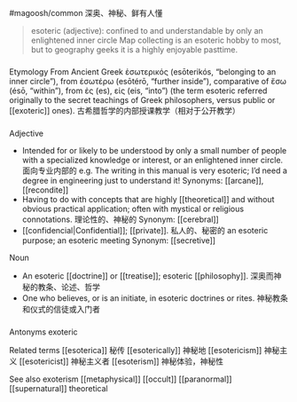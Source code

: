 #magoosh/common
深奥、神秘、鲜有人懂

> esoteric (adjective): confined to and understandable by only an enlightened inner circle 
Map collecting is an esoteric hobby to most, but to geography geeks it is a highly enjoyable pasttime. 


###
Etymology
From Ancient Greek ἐσωτερικός (esōterikós, “belonging to an inner circle”), from ἐσωτέρω (esōtérō, “further inside”), comparative of ἔσω (ésō, “within”), from ἐς (es), εἰς (eis, “into”) (the term esoteric referred originally to the secret teachings of Greek philosophers, versus public or [[exoteric]] ones). 古希腊哲学的内部授课教学（相对于公开教学）

###
Adjective
- Intended for or likely to be understood by only a small number of people with a specialized knowledge or interest, or an enlightened inner circle. 面向专业内部的
	e.g. The writing in this manual is very esoteric; I’d need a degree in engineering just to understand it! 
	Synonyms: [[arcane]], [[recondite]]
- Having to do with concepts that are highly [[theoretical]] and without obvious practical application; often with mystical or religious connotations. 理论性的、神秘的
	Synonym: [[cerebral]]
- [[confidencial|Confidential]]; [[private]]. 私人的、秘密的
	an esoteric purpose; an esoteric meeting
	Synonym: [[secretive]]
	
	
Noun
- An esoteric [[doctrine]] or [[treatise]]; esoteric [[philosophy]]. 深奥而神秘的教条、论述、哲学
- One who believes, or is an initiate, in esoteric doctrines or rites. 神秘教条和仪式的信徒或入门者

###
Antonyms
exoteric

Related terms
[[esoterica]] 秘传
[[esoterically]] 神秘地
[[esotericism]] 神秘主义
[[esotericist]] 神秘主义者
[[esoterism]] 神秘体验，神秘性

See also
exoterism
[[metaphysical]]
[[occult]]
[[paranormal]]
[[supernatural]]
theoretical
